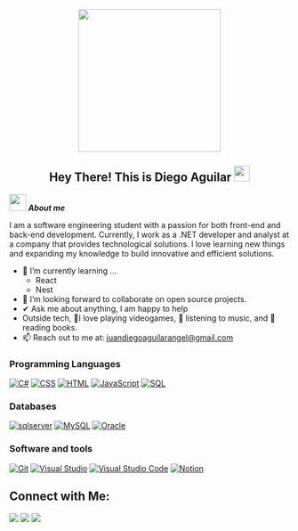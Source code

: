 

<h2 align="center">
  <img align="center" height="256px" src="https://user-images.githubusercontent.com/51513908/150689872-eaa21d9a-7c65-4662-938c-26091c09cd70.svg"> 
  <br>
  <br>
  Hey There! This is Diego Aguilar <img src="https://media.giphy.com/media/hvRJCLFzcasrR4ia7z/giphy.gif" width="28">
</h2>




<img src="https://media.giphy.com/media/ObNTw8Uzwy6KQ/giphy.gif" width="30px">&nbsp;***About me***

I am a software engineering student with a passion for both front-end and back-end development. Currently, I work as a .NET developer and analyst at a company that provides technological solutions. I love learning new things and expanding my knowledge to build innovative and efficient solutions.
- 🌱 I’m currently learning ...
  - React
  - Nest
- 👯 I’m looking forward to collaborate on open source projects.
- ✔ Ask me about anything, I am happy to help<br>
- Outside tech, 💜I love playing videogames, 🎵 listening to music, and 📖 reading books.
- 📫 Reach out to me at: <a href="juandiegoaguilarangel@gmail.com">juandiegoaguilarangel@gmail.com</a>

### Programming Languages

<p>
    <a href="#"><img alt="C#" src="https://custom-icon-badges.herokuapp.com/badge/C%23-68217A.svg?logo=cs2&logoColor=white"></a>
    <a href="#"><img alt="CSS" src="https://img.shields.io/badge/CSS-1572B6.svg?logo=css3&logoColor=white"></a>
    <a href="#"><img alt="HTML" src="https://img.shields.io/badge/HTML-E34F26.svg?logo=html5&logoColor=white"></a>
    <a href="#"><img alt="JavaScript" src="https://img.shields.io/badge/JavaScript-F7DF1E.svg?logo=javascript&logoColor=black"></a>
    <a href="#"><img alt="SQL" src="https://custom-icon-badges.herokuapp.com/badge/SQL-025E8C.svg?logo=database&logoColor=white"></a>
</p>

### Databases

<p>
    <a href="#"><img alt="sqlserver" src="https://img.shields.io/badge/Microsoft%20SQL%20Server-CC2927?style=for-the-badge&logo=microsoft%20sql%20server&logoColor=white"></a>
    <a href="#"><img alt="MySQL" src="https://img.shields.io/badge/mysql-4479A1.svg?style=for-the-badge&logo=mysql&logoColor=white"></a>
    <a href="#"><img alt="Oracle" src ="https://img.shields.io/badge/Oracle-F80000?style=for-the-badge&logo=oracle&logoColor=white"></a>
</p>

### Software and tools

<p>
    <a href="#"><img alt="Git" src="https://img.shields.io/badge/git-%23F05033.svg?style=for-the-badge&logo=git&logoColor=white"></a>
    <a href="#"><img alt="Visual Studio" src="https://img.shields.io/badge/Visual%20Studio-5C2D91.svg?style=for-the-badge&logo=visual-studio&logoColor=white"></a>
    <a href="#"><img alt="Visual Studio Code" src="https://img.shields.io/badge/Visual%20Studio%20Code-0078d7.svg?style=for-the-badge&logo=visual-studio-code&logoColor=white"></a>
    <a href="#"><img alt="Notion" src="https://img.shields.io/badge/Notion-%23000000.svg?style=for-the-badge&logo=notion&logoColor=white"></a>
</p>

## Connect with Me:
<p>
<a href="https://github.com/JuanDi3go"><img src="https://img.shields.io/badge/-JuanDi3go-black?logo=github&style=flat-square"/></a>
<a href="https://www.linkedin.com/in/jdiego-aguilar-angel/"><img src="https://img.shields.io/badge/linkedin-%230077B5.svg?style=for-the-badge&logo=linkedin&logoColor=white"></a>
<a href="mailto:juandiegoaguilarangel@gmail.com"><img src="https://img.shields.io/badge/-juandiegoaguilarangel@gmail.com-black?logo=gmail&style=flat-square"/></a>
</p>
  



  
  
